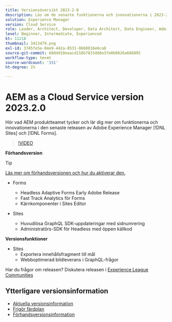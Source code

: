 ```yaml
---
title: Versionsöversikt 2023-2-0
description: Läs om de senaste funktionerna och innovationerna i 2023-2-0-utgåvan av Adobe Experience Manager [!DNL Forms] och [!DNL Sites].
solution: Experience Manager
version: Cloud Service
role: Leader, Architect, Developer, Data Architect, Data Engineer, Admin, User
level: Beginner, Intermediate, Experienced
kt: 11218
thumbnail: 3413479.png
exl-id: 3745fe5e-04e9-442a-8531-0668816e6ca8
source-git-commit: 68ddd10eaacd216b7833dd8e37e0b0826a686895
workflow-type: tm+mt
source-wordcount: '151'
ht-degree: 1%

---
```


# AEM as a Cloud Service version 2023.2.0

Hör vad AEM produktteamet tycker och lär dig mer om funktionerna och innovationerna i den senaste releasen av Adobe Experience Manager [!DNL Sites] och [!DNL Forms].

>[!VIDEO](https://video.tv.adobe.com/v/3416885/?quality=12&learn=on)

**Förhandsversion**

>[!TIP]
>
>[Läs mer om förhandsversionen och hur du aktiverar den.](https://experienceleague.adobe.com/docs/experience-manager-cloud-service/content/release-notes/prerelease.html)

* Forms
   * Headless Adaptive Forms Early Adobe Release
   * Fast Track Analytics för Forms
   * Kärnkomponenter i Sites Editor

* Sites
   * Huvudlösa GraphQL SDK-uppdateringar med sidnumrering
   * Administratörs-SDK för Headless med öppen källkod

**Versionsfunktioner**

* Sites
   * Exportera innehållsfragment till mål
   * Webboptimerad bildleverans i GraphQL-frågor

Har du frågor om releasen?  Diskutera releasen i [Experience League Communities](https://adobe.ly/3RPNYZF)

## Ytterligare versionsinformation

* [Aktuella versionsinformation](https://experienceleague.adobe.com/docs/experience-manager-cloud-service/content/release-notes/home.html)
* [Frigör färdplan](https://experienceleague.adobe.com/docs/experience-manager-release-information/aem-release-updates/update-releases-roadmap.html)
* [Förhandsversionsinformation](https://experienceleague.adobe.com/docs/experience-manager-cloud-service/content/release-notes/prerelease.html)

